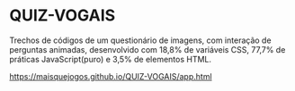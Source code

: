 # QUIZ-VOGAIS
Trechos de códigos de um questionário de imagens, com interação de perguntas animadas, desenvolvido  com 18,8% de variáveis CSS,  77,7%  de práticas JavaScript(puro)  e 3,5% de elementos HTML.

https://maisquejogos.github.io/QUIZ-VOGAIS/app.html
